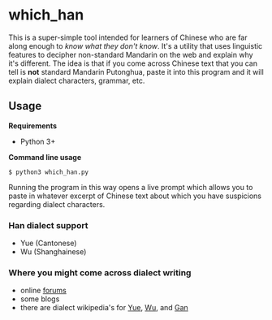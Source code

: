 # which_han
This is a super-simple tool intended for learners of Chinese who are far along enough to *know what they don't know*. It's a utility that uses linguistic features to decipher non-standard Mandarin on the web and explain why it's different. The idea is that if you come across Chinese text that you can tell is __not__ standard Mandarin Putonghua, paste it into this program and it will explain dialect characters, grammar, etc.

## Usage
__Requirements__
* Python 3+

__Command line usage__


```
$ python3 which_han.py
```
Running the program in this way opens a live prompt which allows you to paste in whatever excerpt of Chinese text about which you have suspicions regarding dialect characters.

### Han dialect support
* Yue (Cantonese)
* Wu (Shanghainese)

### Where you might come across dialect writing
* online [forums](https://www.shanghaining.com/forum-3-1.html)
* some blogs
* there are dialect wikipedia's for [Yue](https://zh-yue.wikipedia.org/wiki/), [Wu](https://wuu.wikipedia.org/wiki), and [Gan](https://gan.wikipedia.org/wiki)

